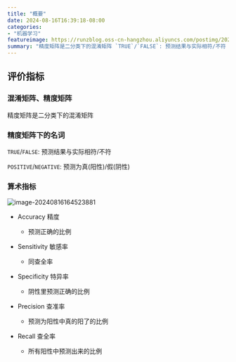 ```yaml
---
title: "概要"
date: 2024-08-16T16:39:18-08:00
categories: 
- "机器学习"
featureimage: https://runzblog.oss-cn-hangzhou.aliyuncs.com/postimg/202409271712083.png
summary: "精度矩阵是二分类下的混淆矩阵 `TRUE`/`FALSE`: 预测结果与实际相符/不符 `POSITIVE`/`NEGATIVE`: 预测为真(阳性)/假(阴性)"
---
```


## 评价指标

### 混淆矩阵、精度矩阵

精度矩阵是二分类下的混淆矩阵

### 精度矩阵下的名词

`TRUE`/`FALSE`: 预测结果与实际相符/不符

`POSITIVE`/`NEGATIVE`: 预测为真(阳性)/假(阴性)

### 算术指标

![image-20240816164523881](https://runzblog.oss-cn-hangzhou.aliyuncs.com/postimg/202409271712083.png)

- Accuracy 精度 
    - 预测正确的比例

- Sensitivity 敏感率 
    - 同查全率

- Specificity 特异率
    - 阴性里预测正确的比例
- Precision 查准率
    - 预测为阳性中真的阳了的比例
- Recall 查全率
    - 所有阳性中预测出来的比例